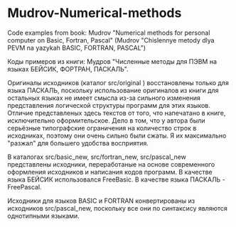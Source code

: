 # Mudrov-Numerical-methods
Code examples from book: Mudrov "Numerical methods for personal computer on Basic, Fortran, Pascal" (Mudrov "Chislennye metody dlya PEVM na yazykah BASIC, FORTRAN, PASCAL")

Коды примеров из книги: Мудров "Численные методы для ПЭВМ на языках БЕЙСИК, ФОРТРАН, ПАСКАЛЬ".

Оригиналы исходников (каталог src/original ) восстановлены только для языка ПАСКАЛЬ, поскольку использование оригиналов из книги для остальных языках не имеет смысла из-за сильного изменения представления логической структуры программ для этих языков. Отличие представленых здесь текстов от того, что напечатано в книге, исключительно оформительское. Дело в том, что у автора были серьёзные типографские ограничения на количество строк в исходниках, поэтому они очень сильно были сжаты. Я их максимально "разжал" для большего удобства восприятия.

В каталогах src/basic_new, src/fortran_new, src/pascal_new представлены исходники, переработаные на основе современного оформления исходников и написания кодов программ. В качестве языка БЕЙСИК использовался FreeBasic. В качестве языка ПАСКАЛЬ - FreePascal.

Исходники для языков BASIC и FORTRAN конвертированы из исходников src/pascal_new, поскольку все они по синтаксису являются однотипными языками.
